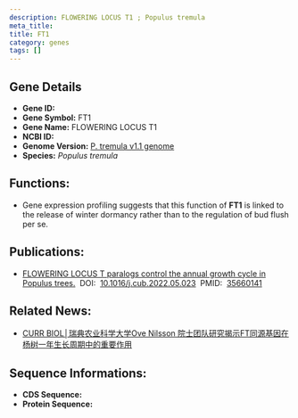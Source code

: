```yaml
---
description: FLOWERING LOCUS T1 ; Populus tremula
meta_title:
title: FT1
category: genes
tags: []
---
```


## Gene Details
- **Gene ID:**	[]()
- **Gene Symbol:** FT1
- **Gene Name:** FLOWERING LOCUS T1
- **NCBI ID:** [](https://www.ncbi.nlm.nih.gov/gene/?term=)
- **Genome Version:** [P. tremula v1.1 genome]()
- **Species:** *Populus tremula*

## Functions:
   - Gene expression profiling suggests that this function of **FT1** is linked to the release of winter dormancy rather than to the regulation of bud flush per se.

## Publications:
   - [FLOWERING LOCUS T paralogs control the annual growth cycle in Populus trees.]( https://www.sciencedirect.com/science/article/pii/S0960982222007825?via%3Dihub)&nbsp;&nbsp;DOI:&nbsp;&nbsp;[10.1016/j.cub.2022.05.023](https://www.sciencedirect.com/science/article/pii/S0960982222007825?via%3Dihub)&nbsp;&nbsp;PMID:&nbsp;&nbsp;[35660141](https://pubmed.ncbi.nlm.nih.gov/35660141/)

## Related News:
   - [CURR BIOL│瑞典农业科学大学Ove Nilsson 院士团队研究揭示FT同源基因在杨树一年生长周期中的重要作用](https://mp.weixin.qq.com/s?__biz=Mzg3MDEwNDEyMg==&mid=2247530684&idx=7&sn=368b4235c97e117465d815b7d9e7bb06&chksm=ce90d5e9f9e75cff1e54a02210416317cc60997f6098d61b8aeb7286e1b39ff56815fe3acb4d&scene=27#wechat_redirect)

## Sequence Informations:
- **CDS Sequence:**
- **Protein Sequence:**
